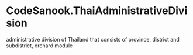 # CodeSanook.ThaiAdministrativeDivision
administrative division of Thailand that consists of province, district and subdistrict, orchard module
